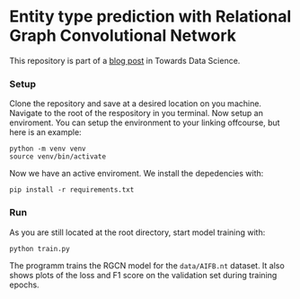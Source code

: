 # Entity type prediction with Relational Graph Convolutional Network

This repository is part of a [blog post](https://medium.com/@tls430/setup-for-entity-type-prediction-with-relational-graph-convolutional-network-pytorch-3554be0bfd5a) in Towards Data Science.

### Setup
Clone the repository and save at a desired location on you machine.
Navigate to the root of the respository in you terminal.
Now setup an enviroment.
You can setup the environment to your linking offcourse, but here is an example:
```
python -m venv venv
source venv/bin/activate
```
Now we have an active enviroment.
We install the depedencies with:
```
pip install -r requirements.txt
```

### Run
As you are still located at the root directory, start model training with:
```
python train.py
```
The programm trains the RGCN model for the `data/AIFB.nt` dataset.
It also shows plots of the loss and F1 score on the validation set during training epochs.
